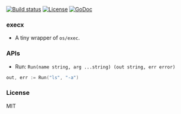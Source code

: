
[![Build status][travis-img]][travis-url]
[![License][license-img]][license-url]
[![GoDoc][doc-img]][doc-url]

### execx

* A tiny wrapper of `os/exec`.

### APIs

* Run: `Run(name string, arg ...string) (out string, err error)`

```go
out, err := Run("ls", "-a")
```

### License
MIT

[travis-img]: https://img.shields.io/travis/pkg4go/execx.svg?style=flat-square
[travis-url]: https://travis-ci.org/pkg4go/execx
[license-img]: http://img.shields.io/badge/license-MIT-green.svg?style=flat-square
[license-url]: http://opensource.org/licenses/MIT
[doc-img]: http://img.shields.io/badge/GoDoc-reference-blue.svg?style=flat-square
[doc-url]: http://godoc.org/github.com/pkg4go/execx
